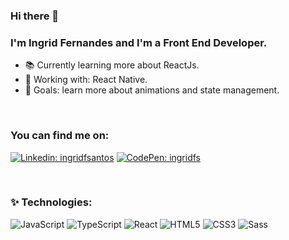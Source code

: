 ### Hi there 👋

### I'm Ingrid Fernandes and I'm a Front End Developer.

- 📚  Currently learning more about ReactJs.
- 💼  Working with: React Native.
- 🎯  Goals: learn more about animations and state management.

<br />

### You can find me on: 
[![Linkedin: ingridfsantos](https://img.shields.io/badge/-Linkedin-blue?style=flat-square&logo=Linkedin&logoColor=white&link=https://www.linkedin.com/in/ingridfsantos/)](https://www.linkedin.com/in/ingridfsantos/)
[![CodePen: ingridfs](https://img.shields.io/badge/-CodePen-black?style=flat-square&logo=CodePen&logoColor=white&link=https://codepen.io/ingridfs)](https://codepen.io/ingridfs)

<br />

### ✨ Technologies:

![JavaScript](https://img.shields.io/badge/-JavaScript-black?style=flat-square&logo=javascript)
![TypeScript](https://img.shields.io/badge/-TypeScript-007ACC?style=flat-square&logo=typescript)
![React](https://img.shields.io/badge/React-EEEEEE?style=flat-square&logo=react&logoColor=61DAFB)
![HTML5](https://img.shields.io/badge/-HTML5-E34F26?style=flat-square&logo=html5&logoColor=white)
![CSS3](https://img.shields.io/badge/-CSS3-1572B6?style=flat-square&logo=css3)
![Sass](https://img.shields.io/badge/-Sass-CC6699?style=flat-square&logo=sass&logoColor=white)



[linkedin]: https://linkedin.com/in/ingridfs

